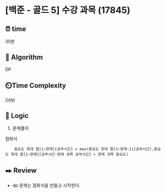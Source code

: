 # [백준 - 골드 5] 수강 과목 (17845)
 
## ⏰  **time**

30분

## :pushpin: **Algorithm**

DP

## ⏲️**Time Complexity**

$O(N)$

## :round_pushpin: **Logic**

1. 문제풀이

점화식

```
    중요도 최대 합[1~현재][공부시간] = max(중요도 최대 합[1~현재-1][공부시간],중요도 최대 합[1~현재][공부시간-현재 과목 공부시간] + 현재 과목 중요도)
```

## :black_nib: **Review**
- dp 문제는 점화식을 만들고 시작한다.